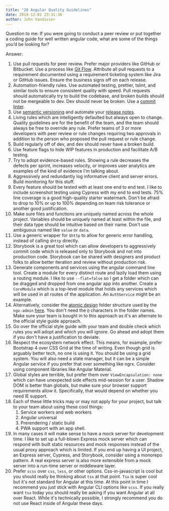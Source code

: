 ```yaml
---
title: "20 Angular Quality Guidelines"
date: 2019-12-01 23:31:36
author: John Vandivier
---
```




<!-- wp:paragraph -->
<p>Question to me: If you were going to conduct a peer review or put together a coding guide for well written angular code, what are some of the things you’d be looking for?</p>
<!-- /wp:paragraph -->

<!-- wp:paragraph -->
<p>Answer:</p>
<!-- /wp:paragraph -->

<!-- wp:list {\"ordered\":true} -->
<ol><li>Use pull requests for peer review. Prefer major providers like GitHub or Bitbucket. Use a process like <a href=\"https://bradfrost.com/blog/post/atomic-web-design/\">Git Flow</a>. Attribute all pull requests to a requirement documented using a requirement ticketing system like Jira or GitHub issues. Ensure the business signs off on each release.</li><li>Automation-friendly rules. Use automated testing, prettier, tslint, and similar tools to ensure consistent quality with speed. Pull requests should automatically try to build the codebase, and broken builds should not be mergeable to dev. Dev should never be broken. Use a <a href=\"https://github.com/conventional-changelog/commitlint\">commit linter</a>.</li><li>Use <a href=\"https://bradfrost.com/blog/post/atomic-web-design/\">semantic versioning</a> and automate your <a href=\"https://www.npmjs.com/package/conventional-changelog\">release notes</a>.</li><li>Living rules which are intelligently defaulted but always open to change. Quality guidelines are for the benefit of the team, and the team should always be free to override any rule. Prefer teams of 3 or more developers with peer review or rule changes requiring two approvals in addition to the person who proposed the pull request or rule change.</li><li>Build regularly off of dev, and dev should never have a broken build.</li><li>Use feature flags to hide WIP features in production and facilitate A/B testing.</li><li>Try to adopt evidence-based rules. Showing a rule decreases the defects per sprint, increases velocity, or improves user analytics are examples of the kind of evidence I'm talking about.</li><li>Aggressively and redundantly log informative client and server errors. Build monitoring for this stuff.</li><li>Every feature should be tested with at least one end to end test. I like to include screenshot testing using Cypress with my end to end tests. 75% line coverage is a good high-quality starter watermark. Don't be afraid to drop to 10% or up to 100% depending on team risk tolerance or another good justification.</li><li>Make sure files and functions are uniquely named across the whole project. Variables should be uniquely named at least within the file, and their data type should be intuitive based on their name. Don't use ambiguous named like <code>value</code> or <code>data</code>.</li><li>Use a generic wrapper for <code>$http</code> to allow for generic error handling, instead of calling <code>$http</code> directly.</li><li>Storybook is a great tool which can allow developers to aggressively commit code which is released only to Storybook and not into production code. Storybook can be shared with designers and product folks to allow better iteration and review without production risk.</li><li>Generate components and services using the angular command line tool. Create a module for every distinct route and lazily load them using a routing module. I like to use <code>--flat=false</code> so I get a folder which can be dragged and dropped from one angular app into another. Create a <code>CoreModule</code> which is a top-level module that holds any services which will be used in all routes of the application. An <code>AuthService</code> might be an example.</li><li>Alternatively, consider the <a href=\"https://bradfrost.com/blog/post/atomic-web-design/\">atomic design</a> folder structure used by the <code>ngx-admin</code> <a href=\"https://github.com/akveo/ngx-admin\">here</a>. You don't need the <code>@</code> characters in the folder names. Make sure your team is bought in to this approach as it's an alternate to the official style guide approach.</li><li>Go over the official style guide with your team and double check which rules you will adopt and which you will ignore. Go ahead and adopt them if you don't have a justification to deviate.</li><li>Respect the ecosystem network effect. This means, for example, prefer Bootstrap 4 over CSS Grid at the time of writing. Even though grid is arguably better tech, no one is using it. You should be using a grid system. You will also need a state manager, but it can be a simple Angular service if you prefer that over something like ngrx. Consider using component libraries like Angular Material.</li><li>Global styles are terrible, but prefer them over <code>ViewEncapsulation: none</code> which can have unexpected side effects mid-session for a user. Shadow DOM is better than globals, but make sure your browser support requirements allow it. Specifically, that would depend on whether you need IE support.</li><li>Each of these little tricks may or may not apply for your project, but talk to your team about using these cool things:<ol><li>Service workers and web workers</li><li>Angular universal</li><li>Prerendering / static build</li><li>PWA support with an app shell.</li></ol></li><li>In many cases it will make sense to have a mock server for development time. I like to set up a full-blown Express mock server which can respond with built static resources and mock responses instead of the usual proxy approach which is limited. If you end up having a UI project, an Express server, Cypress, and Storybook, consider using a monorepo pattern. A real express server is also more extensible from a mock server into a run-time server or middleware layer.</li><li>Prefer <code>scss</code> over <code>css</code>, <code>less</code>, or other options. Css-in-javascript is cool but you should really be thinking about <code>tsx</code> at that point. <code>Tsx</code> is super cool but it's not standard for Angular at this time. At this point in time I recommend you just stick with Angular CLI options like <code>scss</code>. If you really want <code>tsx</code> today you should really be asking if you want Angular at all over React. While it's technically possible, I strongly recommend you do not use React inside of Angular these days.</li></ol>
<!-- /wp:list -->

<!-- wp:paragraph -->
<p></p>
<!-- /wp:paragraph -->